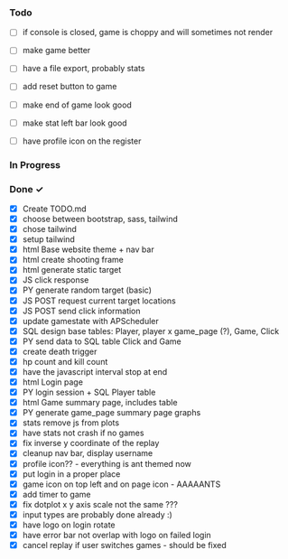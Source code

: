 ### Todo

- [ ] if console is closed, game is choppy and will sometimes not render
- [ ] make game better
- [ ] have a file export, probably stats
- [ ] add reset button to game
- [ ] make end of game look good

- [ ] make stat left bar look good
- [ ] have profile icon on the register

### In Progress

### Done ✓

- [X] Create TODO.md
- [X] choose between bootstrap, sass, tailwind
- [X] chose tailwind
- [X] setup tailwind
- [X] html Base website theme + nav bar
- [X] html create shooting frame
- [X] html generate static target
- [X] JS click response
- [X] PY generate random target (basic)
- [X] JS POST request current target locations
- [X] JS POST send click information
- [x] update gamestate with APScheduler
- [x] SQL design base tables: Player, player x game_page (?), Game, Click
- [x] PY send data to SQL table Click and Game
- [x] create death trigger
- [x] hp count and kill count
- [x] have the javascript interval stop at end
- [x] html Login page
- [x] PY login session + SQL Player table
- [x] html Game summary page, includes table
- [x] PY generate game_page summary page graphs
- [x] stats remove js from plots
- [x] have stats not crash if no games
- [x] fix inverse y coordinate of the replay
- [x] cleanup nav bar, display username
- [x] profile icon?? - everything is ant themed now
- [x] put login in a proper place
- [x] game icon on top left and on page icon - AAAAANTS
- [x] add timer to game
- [x] fix dotplot x y axis scale not the same ???
- [x] input types are probably done already :)
- [x] have logo on login rotate
- [x] have error bar not overlap with logo on failed login
- [x] cancel replay if user switches games - should be fixed
